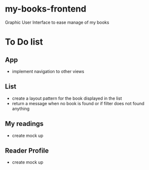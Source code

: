 # my-books-frontend
Graphic User Interface to ease manage of my books

# To Do list

## App
* implement navigation to other views

## List
* create a layout pattern for the book displayed in the list
* return a message when no book is found or if filter does not found anything

## My readings
* create mock up

## Reader Profile
* create mock up


